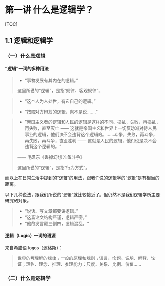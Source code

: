 # 第一讲 什么是逻辑学？

[TOC]

## 1.1 逻辑和逻辑学

### （一）什么是逻辑

#### “逻辑”一词的多种用法

> - “事物发展有其内在的逻辑。”
>
> 这里所说的“逻辑”，是指“规律、客观规律”。



> - “这个人为人处世，有它自己的逻辑。”
>
> - “按照对方辩友的逻辑，岂不是说.......”

> - ”帝国主义者的逻辑和人民的逻辑是这样的不同。捣乱，失败，再捣乱，再失败，直至灭亡 —— 这就是帝国主义和世界上一切反动派对待人民事业的逻辑，他们决不会违背这个逻辑的。......斗争，失败，再斗争，再失败，再斗争，直至胜利 —— 这就是人民的逻辑，他们也是决不会违背这个逻辑的。“
>
> —— 毛泽东《丢掉幻想 准备斗争》
>
> 这里所说的“逻辑”，是指“行为方式”。



而以上在日常生活中提到的“逻辑”的用法，跟我们说的逻辑学的“逻辑”是有相当的距离。



以下几种说法，跟我们所说的“逻辑”就比较接近了。但仍然不是我们逻辑学所主要研究的对象。

> - “说话、写文章都要讲逻辑。”
> - “这篇论文结构严谨，逻辑严密。”
> - “他的发言颠三倒四，逻辑混乱。“



#### 逻辑（Logic）一词的语源 

来自希腊语 logos（逻格斯）：

> 世界的可理解的规律；一般的原理和规则；语言、命题、说明、解释、论证；理性、理念、推理、推理能力；尺度、关系、比例、价值......





### （二）什么是逻辑学